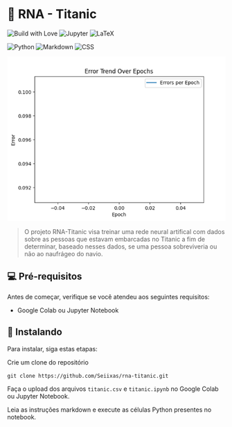 # 🚢 RNA - Titanic

![Build with Love](http://ForTheBadge.com/images/badges/built-with-love.svg)
![Jupyter](https://img.shields.io/badge/Made%20with-Jupyter-orange?style=for-the-badge&logo=Jupyter)
![LaTeX](https://img.shields.io/badge/Made%20with-LaTeX-1f425f.svg)

![Python](https://img.shields.io/badge/Python-3776AB?style=for-the-badge&logo=python&logoColor=white)
![Markdown](https://img.shields.io/badge/Markdown-000000?style=for-the-badge&logo=markdown&logoColor=white)
![CSS](https://img.shields.io/badge/HTML-239120?style=for-the-badge&logo=html5&logoColor=white)

<img src=".github/thumbnail.gif" alt="Gráfico da quantidade de errors por época de forma animada em gif">

> O projeto RNA-Titanic visa treinar uma rede neural artifical com dados sobre as pessoas que estavam embarcadas no Titanic a fim de determinar, baseado nesses dados, se uma pessoa sobreviveria ou não ao naufrágeo do navio.

## 💻 Pré-requisitos

Antes de começar, verifique se você atendeu aos seguintes requisitos:

- Google Colab ou Jupyter Notebook

## 🚀 Instalando

Para instalar, siga estas etapas:

Crie um clone do repositório

```
git clone https://github.com/Seiixas/rna-titanic.git
```

Faça o upload dos arquivos `titanic.csv` e `titanic.ipynb` no Google Colab ou Jupyter Notebook.

Leia as instruções markdown e execute as células Python presentes no notebook.
